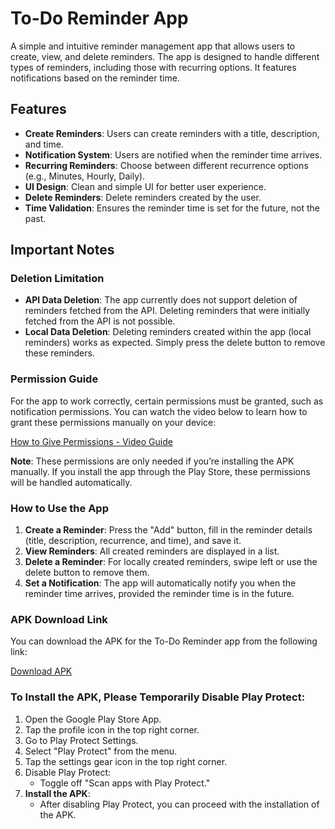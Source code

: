 # To-Do Reminder App

A simple and intuitive reminder management app that allows users to create, view, and delete reminders. The app is designed to handle different types of reminders, including those with recurring options. It features notifications based on the reminder time.

## Features

- **Create Reminders**: Users can create reminders with a title, description, and time.
- **Notification System**: Users are notified when the reminder time arrives.
- **Recurring Reminders**: Choose between different recurrence options (e.g., Minutes, Hourly, Daily).
- **UI Design**: Clean and simple UI for better user experience.
- **Delete Reminders**: Delete reminders created by the user.
- **Time Validation**: Ensures the reminder time is set for the future, not the past.

## Important Notes

### Deletion Limitation
- **API Data Deletion**: The app currently does not support deletion of reminders fetched from the API. Deleting reminders that were initially fetched from the API is not possible.
- **Local Data Deletion**: Deleting reminders created within the app (local reminders) works as expected. Simply press the delete button to remove these reminders.

### Permission Guide
For the app to work correctly, certain permissions must be granted, such as notification permissions. You can watch the video below to learn how to grant these permissions manually on your device:

[How to Give Permissions - Video Guide](https://drive.google.com/drive/folders/1jtQ5yBmQH_uRdhZomaJsRRVQFi4Myneg)

**Note**: These permissions are only needed if you’re installing the APK manually. If you install the app through the Play Store, these permissions will be handled automatically.

### How to Use the App

1. **Create a Reminder**: Press the "Add" button, fill in the reminder details (title, description, recurrence, and time), and save it.
2. **View Reminders**: All created reminders are displayed in a list.
3. **Delete a Reminder**: For locally created reminders, swipe left or use the delete button to remove them.
4. **Set a Notification**: The app will automatically notify you when the reminder time arrives, provided the reminder time is in the future.

### APK Download Link

You can download the APK for the To-Do Reminder app from the following link:

[Download APK](https://drive.google.com/drive/folders/1jtQ5yBmQH_uRdhZomaJsRRVQFi4Myneg)

### To Install the APK, Please Temporarily Disable Play Protect:

1. Open the Google Play Store App.
2. Tap the profile icon in the top right corner.
3. Go to Play Protect Settings.
4. Select "Play Protect" from the menu.
5. Tap the settings gear icon in the top right corner.
6. Disable Play Protect:
    - Toggle off "Scan apps with Play Protect."
7. **Install the APK**:
    - After disabling Play Protect, you can proceed with the installation of the APK.

